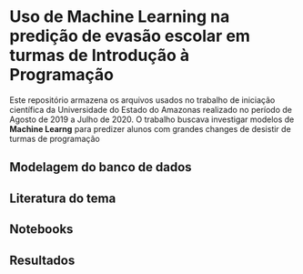 # Uso de **Machine Learning** na predição de evasão escolar em turmas de Introdução à Programação

Este repositório armazena os arquivos usados no trabalho de iniciação científica da Universidade do Estado do Amazonas realizado no período de Agosto de 2019 a Julho de 2020. O trabalho buscava investigar modelos de **Machine Learng** para predizer alunos com grandes changes de desistir de turmas de programação

## Modelagem do banco de dados

## Literatura do tema

## Notebooks

## Resultados
